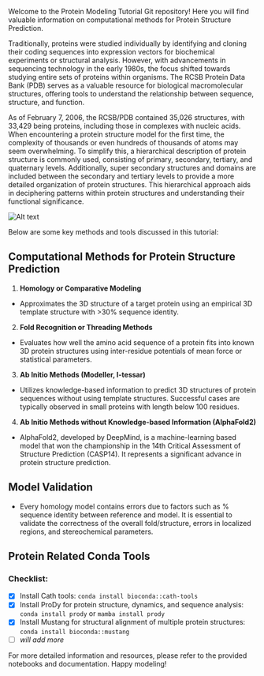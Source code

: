 Welcome to the Protein Modeling Tutorial Git repository! Here you will find valuable information on computational methods for Protein Structure Prediction. 

Traditionally, proteins were studied individually by identifying and cloning their coding sequences into expression vectors for biochemical experiments or structural analysis. However, with advancements in sequencing technology in the early 1980s, the focus shifted towards studying entire sets of proteins within organisms. The RCSB Protein Data Bank (PDB) serves as a valuable resource for biological macromolecular structures, offering tools to understand the relationship between sequence, structure, and function.

As of February 7, 2006, the RCSB/PDB contained 35,026 structures, with 33,429 being proteins, including those in complexes with nucleic acids. When encountering a protein structure model for the first time, the complexity of thousands or even hundreds of thousands of atoms may seem overwhelming. To simplify this, a hierarchical description of protein structure is commonly used, consisting of primary, secondary, tertiary, and quaternary levels. Additionally, super secondary structures and domains are included between the secondary and tertiary levels to provide a more detailed organization of protein structures. This hierarchical approach aids in deciphering patterns within protein structures and understanding their functional significance.

![Alt text](https://github.com/kalyanidhusia/protein_modeling/blob/main/Figure_1.png)



Below are some key methods and tools discussed in this tutorial:

## Computational Methods for Protein Structure Prediction

1. **Homology or Comparative Modeling**
- Approximates the 3D structure of a target protein using an empirical 3D template structure with >30% sequence identity.

2. **Fold Recognition or Threading Methods**
- Evaluates how well the amino acid sequence of a protein fits into known 3D protein structures using inter-residue potentials of mean force or statistical parameters.

3. **Ab Initio Methods (Modeller, I-tessar)**
- Utilizes knowledge-based information to predict 3D structures of protein sequences without using template structures. Successful cases are typically observed in small proteins with length below 100 residues.

4. **Ab Initio Methods without Knowledge-based Information (AlphaFold2)**
- AlphaFold2, developed by DeepMind, is a machine-learning based model that won the championship in the 14th Critical Assessment of Structure Prediction (CASP14). It represents a significant advance in protein structure prediction.

## Model Validation

- Every homology model contains errors due to factors such as % sequence identity between reference and model. It is essential to validate the correctness of the overall fold/structure, errors in localized regions, and stereochemical parameters.

## Protein Related Conda Tools

### Checklist:
- [x] Install Cath tools: `conda install bioconda::cath-tools`
- [x] Install ProDy for protein structure, dynamics, and sequence analysis: `conda install prody` or `mamba install prody`
- [x] Install Mustang for structural alignment of multiple protein structures: `conda install bioconda::mustang`
- [ ] _will add more_

For more detailed information and resources, please refer to the provided notebooks and documentation. 
Happy modeling!
